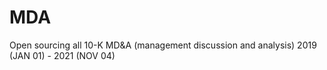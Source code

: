 # MDA
Open sourcing all 10-K MD&amp;A (management discussion and analysis) 2019 (JAN 01) - 2021 (NOV 04)
